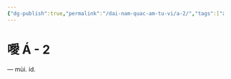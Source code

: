 ```yaml
---
{"dg-publish":true,"permalink":"/dai-nam-quac-am-tu-vi/a-2/","tags":["âm-tự-vị"],"created":"2025-08-16T13:57:17.376+07:00"}
---
```


# 噯 Á - 2


— mùi. id.